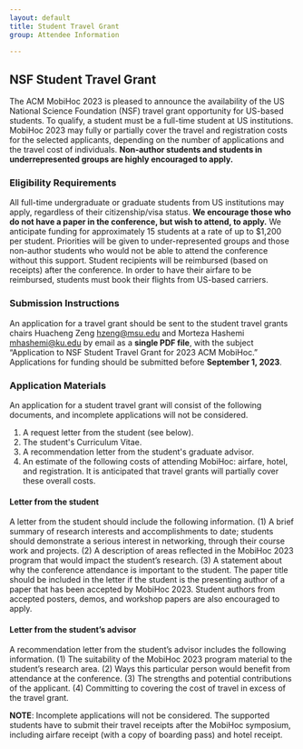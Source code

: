 ```yaml
---
layout: default
title: Student Travel Grant
group: Attendee Information

---
```




## NSF Student Travel Grant
The ACM MobiHoc 2023 is pleased to announce the availability of the US National Science Foundation (NSF) travel grant opportunity for US-based students. To qualify, a student must be a full-time student at US institutions. MobiHoc 2023 may fully or partially cover the travel and registration costs for the selected applicants, depending on the number of applications and the travel cost of individuals. **Non-author students and students in underrepresented groups are highly encouraged to apply.**

### Eligibility Requirements
All full-time undergraduate or graduate students from US institutions may apply, regardless of their citizenship/visa status. **We encourage those who do not have a paper in the conference, but wish to attend, to apply.** We anticipate funding for approximately 15 students at a rate of up to $1,200 per student. Priorities will be given to under-represented groups and those non-author students who would not be able to attend the conference without this support. Student recipients will be reimbursed (based on receipts) after the conference. In order to have their airfare to be reimbursed, students must book their flights from US-based carriers.  

### Submission Instructions
An application for a travel grant should be sent to the student travel grants chairs Huacheng Zeng [hzeng@msu.edu](hzeng@msu.edu) and Morteza Hashemi [mhashemi@ku.edu](mhashemi@ku.edu) by email as a **single PDF file**, with the subject “Application to NSF Student Travel Grant for 2023 ACM MobiHoc.” Applications for funding should be submitted before **September 1, 2023**.

### Application Materials
An application for a student travel grant will consist of the following documents, and incomplete applications will not be considered.
1. A request letter from the student (see below).
2. The student's Curriculum Vitae.
3. A recommendation letter from the student's graduate advisor.
4. An estimate of the following costs of attending MobiHoc: airfare, hotel, and registration. It is anticipated that travel grants will partially cover these overall costs.

#### Letter from the student
A letter from the student should include the following information.
(1) A brief summary of research interests and accomplishments to date; students should demonstrate a serious interest in networking, through their course work and projects.
(2) A description of areas reflected in the MobiHoc 2023 program that would impact the student’s research.
(3) A statement about why the conference attendance is important to the student. The paper title should be included in the letter if the student is the presenting author of a paper that has been accepted by MobiHoc 2023. Student authors from accepted posters, demos, and workshop papers are also encouraged to apply.

#### Letter from the student’s advisor
A recommendation letter from the student’s advisor includes the following information.
(1) The suitability of the MobiHoc 2023 program material to the student’s research area.
(2) Ways this particular person would benefit from attendance at the conference.
(3) The strengths and potential contributions of the applicant.
(4) Committing to covering the cost of travel in excess of the travel grant.

**NOTE**: Incomplete applications will not be considered. The supported students have to submit their travel receipts after the MobiHoc symposium, including airfare receipt (with a copy of boarding pass) and hotel receipt.
